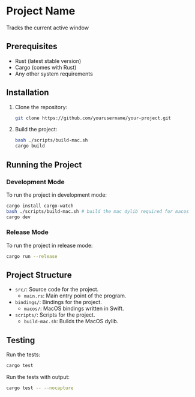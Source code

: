# Project Name
Tracks the current active window

## Prerequisites

- Rust (latest stable version)
- Cargo (comes with Rust)
- Any other system requirements

## Installation

1. Clone the repository:
   ```bash
   git clone https://github.com/yourusername/your-project.git
   ```

2. Build the project:
   ```bash
   bash ./scripts/build-mac.sh
   cargo build
   ```

## Running the Project

### Development Mode

To run the project in development mode:
   ```bash
   cargo install cargo-watch
   bash ./scripts/build-mac.sh # build the mac dylib required for macos
   cargo dev
   ```

### Release Mode

To run the project in release mode:
   ```bash
   cargo run --release
   ```
## Project Structure

- `src/`: Source code for the project.
  - `main.rs`: Main entry point of the program.
- `bindings/`: Bindings for the project.
  - `macos/`: MacOS bindings written in Swift.
- `scripts/`: Scripts for the project.
  - `build-mac.sh`: Builds the MacOS dylib.

## Testing

Run the tests:
   ```bash
   cargo test
   ```
Run the tests with output:
   ```bash
   cargo test -- --nocapture
   ```  



